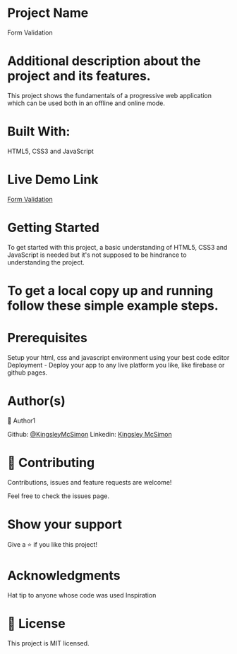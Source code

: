 # Project Name
Form Validation

# Additional description about the project and its features.

This project shows the fundamentals of a progressive web application which can be used both in an offline and online mode.

# Built With:

HTML5, CSS3 and JavaScript

# Live Demo Link
[Form Validation](https://kingsleymcsimon.github.io/form-validation/)

# Getting Started
To get started with this project, a basic understanding of HTML5, CSS3 and JavaScript is needed but it's not supposed to be hindrance to understanding the project.

# To get a local copy up and running follow these simple example steps.

# Prerequisites
Setup your html, css and javascript environment using your best code editor
Deployment - Deploy your app to any live platform you like, like firebase or github pages.

# Author(s)

👤 Author1

Github: [@KingsleyMcSimon](https://github.com/KingsleyMcSimon/)
Linkedin: [Kingsley McSimon](https://www.linkedin.com/in/kingsley-mcsimon-44411517a/)

# 🤝 Contributing
Contributions, issues and feature requests are welcome!

Feel free to check the issues page.

# Show your support
Give a ⭐️ if you like this project!

# Acknowledgments
Hat tip to anyone whose code was used
Inspiration

# 📝 License
This project is MIT licensed.
